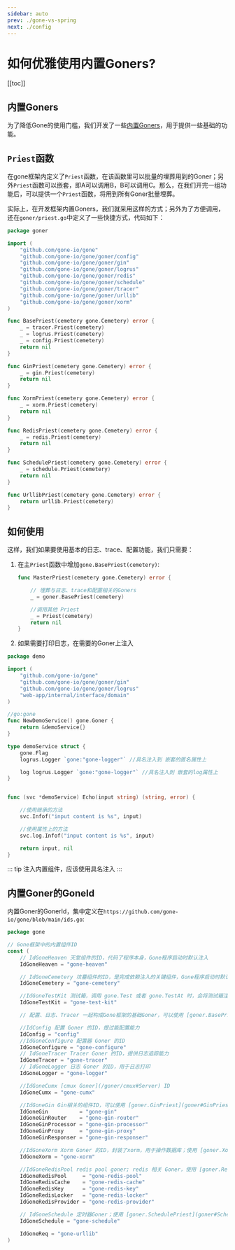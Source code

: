 ```yaml
---
sidebar: auto
prev: ./gone-vs-spring
next: ./config
---
```


# 如何优雅使用内置Goners?

[[toc]]

## 内置Goners

为了降低Gone的使用门槛，我们开发了一些[内置Goners](/zh/goners/#框架内置goners)，用于提供一些基础的功能。

## `Priest`函数
在gone框架内定义了`Priest`函数，在该函数里可以批量的埋葬用到的Goner；另外`Priest`函数可以嵌套，即A可以调用B，B可以调用C。那么，在我们开完一组功能后，可以提供一个`Priest`函数，将用到所有Goner批量埋葬。

实际上，在开发框架内置Goners，我们就采用这样的方式；另外为了方便调用，还在`goner/priest.go`中定义了一些快捷方式，代码如下：
```go
package goner

import (
	"github.com/gone-io/gone"
	"github.com/gone-io/gone/goner/config"
	"github.com/gone-io/gone/goner/gin"
	"github.com/gone-io/gone/goner/logrus"
	"github.com/gone-io/gone/goner/redis"
	"github.com/gone-io/gone/goner/schedule"
	"github.com/gone-io/gone/goner/tracer"
	"github.com/gone-io/gone/goner/urllib"
	"github.com/gone-io/gone/goner/xorm"
)

func BasePriest(cemetery gone.Cemetery) error {
	_ = tracer.Priest(cemetery)
	_ = logrus.Priest(cemetery)
	_ = config.Priest(cemetery)
	return nil
}

func GinPriest(cemetery gone.Cemetery) error {
	_ = gin.Priest(cemetery)
	return nil
}

func XormPriest(cemetery gone.Cemetery) error {
	_ = xorm.Priest(cemetery)
	return nil
}

func RedisPriest(cemetery gone.Cemetery) error {
	_ = redis.Priest(cemetery)
	return nil
}

func SchedulePriest(cemetery gone.Cemetery) error {
	_ = schedule.Priest(cemetery)
	return nil
}

func UrllibPriest(cemetery gone.Cemetery) error {
	return urllib.Priest(cemetery)
}
```

## 如何使用

这样，我们如果要使用基本的日志、trace、配置功能，我们只需要：
1. 在主`Priest`函数中增加`gone.BasePriest(cemetery)`:
    ```go
    func MasterPriest(cemetery gone.Cemetery) error {

        // 埋葬与日志、trace和配置相关的Goners
        _ = goner.BasePriest(cemetery)

        //调用其他 Priest
        _ = Priest(cemetery)
        return nil
    }
    ```

2. 如果需要打印日志，在需要的Goner上注入
```go
package demo

import (
	"github.com/gone-io/gone"
	"github.com/gone-io/gone/goner/gin"
	"github.com/gone-io/gone/goner/logrus"
	"web-app/internal/interface/domain"
)

//go:gone
func NewDemoService() gone.Goner {
	return &demoService{}
}

type demoService struct {
	gone.Flag
	logrus.Logger `gone:"gone-logger"` //具名注入到 嵌套的匿名属性上

	log logrus.Logger `gone:"gone-logger"` //具名注入到 嵌套的log属性上
}


func (svc *demoService) Echo(input string) (string, error) {

    //使用继承的方法
	svc.Infof("input content is %s", input)

    //使用属性上的方法
	svc.log.Infof("input content is %s", input)

	return input, nil
}
```

::: tip
注入内置组件，应该使用具名注入
:::

## 内置Goner的GoneId
内置Goner的GonerId，集中定义在`https://github.com/gone-io/gone/blob/main/ids.go`:
```go
package gone

// Gone框架中的内置组件ID
const (
	// IdGoneHeaven 天堂组件的ID，代码了程序本身，Gone程序启动时默认注入
	IdGoneHeaven = "gone-heaven"

	// IdGoneCemetery 坟墓组件的ID，是完成依赖注入的关键组件，Gone程序启动时默认注入
	IdGoneCemetery = "gone-cemetery"

	//IdGoneTestKit 测试箱，调用 gone.Test 或者 gone.TestAt 时，会将测试箱注入到程序；非测试代码中不应该注入该组件
	IdGoneTestKit = "gone-test-kit"

	// 配置、日志、Tracer 一起构成Gone框架的基础Goner，可以使用 [goner.BasePriest](goner#BasePriest) 牧师函数批量安葬

	//IdConfig 配置 Goner 的ID，提过能配置能力
	IdConfig = "config"
	//IdGoneConfigure 配置器 Goner 的ID
	IdGoneConfigure = "gone-configure"
	// IdGoneTracer Tracer Goner 的ID，提供日志追踪能力
	IdGoneTracer = "gone-tracer"
	// IdGoneLogger 日志 Goner 的ID，用于日志打印
	IdGoneLogger = "gone-logger"

	//IdGoneCumx [cmux Goner](/goner/cmux#Server) ID
	IdGoneCumx = "gone-cumx"

	//IdGoneGin Gin相关的组件ID，可以使用 [goner.GinPriest](goner#GinPriest) 牧师函数批量安葬
	IdGoneGin          = "gone-gin"
	IdGoneGinRouter    = "gone-gin-router"
	IdGoneGinProcessor = "gone-gin-processor"
	IdGoneGinProxy     = "gone-gin-proxy"
	IdGoneGinResponser = "gone-gin-responser"

	//IdGoneXorm Xorm Goner 的ID，封装了xorm，用于操作数据库；使用 [goner.XormPriest](goner#XormPriest) 牧师函数安葬
	IdGoneXorm = "gone-xorm"

	//IdGoneRedisPool redis pool goner; redis 相关 Goner，使用 [goner.RedisPriest](goner#RedisPriest) 牧师函数安葬
	IdGoneRedisPool     = "gone-redis-pool"
	IdGoneRedisCache    = "gone-redis-cache"
	IdGoneRedisKey      = "gone-redis-key"
	IdGoneRedisLocker   = "gone-redis-locker"
	IdGoneRedisProvider = "gone-redis-provider"

	// IdGoneSchedule 定时器Goner；使用 [goner.SchedulePriest](goner#SchedulePriest) 牧师函数安葬
	IdGoneSchedule = "gone-schedule"

	IdGoneReq = "gone-urllib"
)
```
